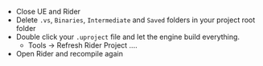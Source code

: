 * Close UE and Rider
* Delete `.vs`, `Binaries`, `Intermediate` and `Saved` folders in your project root folder
* Double click your `.uproject` file and let the engine build everything.
  * Tools -> Refresh Rider Project ....
* Open Rider and recompile again